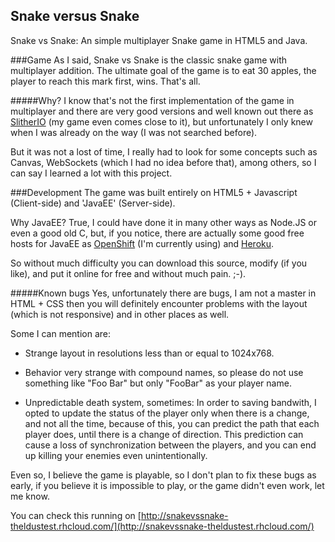 ## Snake versus Snake
Snake vs Snake: An simple multiplayer Snake game in HTML5 and Java.

###Game
As I said, Snake vs Snake is the classic snake game with multiplayer addition.
The ultimate goal of the game is to eat 30 apples, the player to reach this mark first, wins. That's all.

#####Why?
I know that's not the first implementation of the game in multiplayer and there are very good versions and well known out there
as [SlitherIO](http://slither.io/) (my game even comes close to it), but unfortunately I only knew when I was already on the way (I was not searched before).

But it was not a lost of time, I really had to look for some concepts such as Canvas, WebSockets (which I had no idea before 
that), among others, so I can say I learned a lot with this project.

###Development
The game was built entirely on HTML5 + Javascript (Client-side) and 'JavaEE' (Server-side).<br />

Why JavaEE? True, I could have done it in many other ways as Node.JS or even a good old C, but, if you notice, there are actually
some good free hosts for JavaEE as [OpenShift](https://www.openshift.com/) (I'm currently using) and 
[Heroku](https://www.heroku.com/).

So without much difficulty you can download this source, modify (if you like), and put it online for free and without much 
pain. ;-).

#####Known bugs
Yes, unfortunately there are bugs, I am not a master in HTML + CSS then you will definitely encounter problems with the layout
(which is not responsive) and in other places as well.

Some I can mention are:
- Strange layout in resolutions less than or equal to 1024x768.

- Behavior very strange with compound names, so please do not use something like "Foo Bar" but only "FooBar" as your player
name.

- Unpredictable death system, sometimes: In order to saving bandwith, I opted to update the status of the player only when
there is a change, and not all the time, because of this, you can predict the path that each player does, until there is a
change of direction. This prediction can cause a loss of synchronization between the players, and you can end up killing your
enemies even unintentionally.

Even so, I believe the game is playable, so I don't plan to fix these bugs as early, if you believe it is impossible to play,
or the game didn't even work, let me know.

You can check this running on [http://snakevssnake-theldustest.rhcloud.com/](http://snakevssnake-theldustest.rhcloud.com/)
